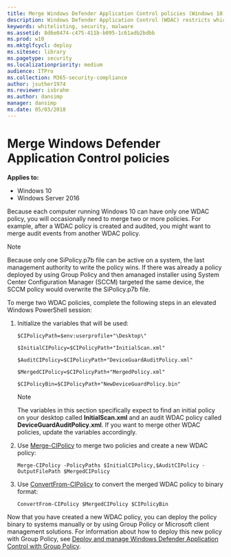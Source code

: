 ```yaml
---
title: Merge Windows Defender Application Control policies (Windows 10)
description: Windows Defender Application Control (WDAC) restricts which applications users are allowed to run and the code that runs in the system core.
keywords: whitelisting, security, malware
ms.assetid: 8d6e0474-c475-411b-b095-1c61adb2bdbb
ms.prod: w10
ms.mktglfcycl: deploy
ms.sitesec: library
ms.pagetype: security
ms.localizationpriority: medium
audience: ITPro
ms.collection: M365-security-compliance
author: jsuther1974
ms.reviewer: isbrahm
ms.author: dansimp
manager: dansimp
ms.date: 05/03/2018
---
```


# Merge Windows Defender Application Control policies

**Applies to:**

-   Windows 10
-   Windows Server 2016

Because each computer running Windows 10 can have only one WDAC policy, you will occasionally need to merge two or more policies. For example, after a WDAC policy is created and audited, you might want to merge audit events from another WDAC policy.

> [!NOTE]
> Because only one SiPolicy.p7b file can be active on a system, the last management authority to write the policy wins. If there was already a policy deployed by using Group Policy and then amanaged installer using System Center Configuration Manager (SCCM) targeted the same device, the SCCM policy would overwrite the SiPolicy.p7b file.

To merge two WDAC policies, complete the following steps in an elevated Windows PowerShell session:

1. Initialize the variables that will be used:

   `$CIPolicyPath=$env:userprofile+"\Desktop\"`

   `$InitialCIPolicy=$CIPolicyPath+"InitialScan.xml"`

   `$AuditCIPolicy=$CIPolicyPath+"DeviceGuardAuditPolicy.xml"`

   `$MergedCIPolicy=$CIPolicyPath+"MergedPolicy.xml"`

   `$CIPolicyBin=$CIPolicyPath+"NewDeviceGuardPolicy.bin"`

   > [!NOTE]
   > The variables in this section specifically expect to find an initial policy on your desktop called **InitialScan.xml** and an audit WDAC policy called **DeviceGuardAuditPolicy.xml**. If you want to merge other WDAC policies, update the variables accordingly.

2. Use [Merge-CIPolicy](https://docs.microsoft.com/powershell/module/configci/merge-cipolicy) to merge two policies and create a new WDAC policy:

   `Merge-CIPolicy -PolicyPaths $InitialCIPolicy,$AuditCIPolicy -OutputFilePath $MergedCIPolicy`

3. Use [ConvertFrom-CIPolicy](https://docs.microsoft.com/powershell/module/configci/convertfrom-cipolicy) to convert the merged WDAC policy to binary format:

   `ConvertFrom-CIPolicy $MergedCIPolicy $CIPolicyBin`

Now that you have created a new WDAC policy, you can deploy the policy binary to systems manually or by using Group Policy or Microsoft client management solutions. For information about how to deploy this new policy with Group Policy, see [Deploy and manage Windows Defender Application Control with Group Policy](deploy-windows-defender-application-control-policies-using-group-policy.md).

